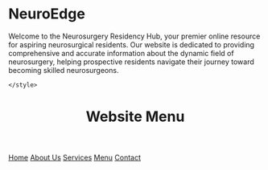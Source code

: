 # NeuroEdge
Welcome to the Neurosurgery Residency Hub, your premier online resource for aspiring neurosurgical residents. Our website is dedicated to providing comprehensive and accurate information about the dynamic field of neurosurgery, helping prospective residents navigate their journey toward becoming skilled neurosurgeons.

<!DOCTYPE html>
<html lang="en">
<head>
    <meta charset="UTF-8">
    <meta name="viewport" content="width=device-width, initial-scale=1.0">
  
     

    </style>
</head>
<body>
    <header>
        <h1>Website Menu</h1>
    </header>
    <nav>
        <a href="#">Home</a>
        <a href="#">About Us</a>
        <a href="#">Services</a>
        <a href="#">Menu</a>
        <a href="#">Contact</a>
    </nav>
    <!-- Rest of the content goes here -->
</body>
</html>
